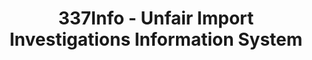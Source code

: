 ---
bigquery: https://console.cloud.google.com/bigquery?p=patents-public-data&d=usitc_investigations&page=dataset&project=sheets-management-319211
citation: US International Trade Commission 337Info Unfair Import Investigations Information
  System
contributors: US International Trade Comission
cost: None
description: US International Trade Commission 337Info Unfair Import Investigations
  Information System contains data on investigations done under Section 337. Section
  337 declares the infringement of certain statutory intellectual property rights
  and other forms of unfair competition in import trade to be unlawful practices.
  Most Section 337 investigations involve allegations of patent or registered trademark
  infringement.
documentation: FAQ and tutorial available on the site
last_edit: 04/10/2022, 01:57:23
location: https://pubapps2.usitc.gov/337external/
maintained_by: US International Trade Comission
schema_fields:
- teoIdDueDate
- dateComplaintFiled
- ouiiParticipation
- actualStartDateEvidHear
- trademarkNumbers
- scheduledEndDateEvidHear
- title
- patentNumber
- publication_number
- dateOfPublicationFrNotice
- patentNumbers
- endDateMarkmanHearing
- teoProceedingInvolved
- teoReliefGranted
- finalIdOnViolationIssue
- cafcAppeals
- currentActiveALJ
- markmanHearing
- copyrightNumbers
- internalRemand
- targetDate
- finalDetViolation
- scheduledStartDateEvidHear
- teoIdIssueDate
- investigationNo
- issueDateOtherNonFinal
- docketNo
- investigationTermDate
- lastUpdated
- startDateMarkmanHearing
- finalDetNoViolation
- finalIdOnViolationDue
- invUnfairAct
- complainant
- ouiiAttorney
- currentStatus
- actualEndDateEvidHear
- id
- dateCreated
- investigationType
- aljAssigned
- htsNumbers
- respondent
- gcAttorney
shortname: unfair_import_investigations
tags:
- import
- legal
- trade
timeframe: 2008-2021 (prior to 2008 downloadable as a JSON file)
title: 337Info - Unfair Import Investigations Information System
uuid: 2721f5ec-e599-4890-9265-9706719fc71e
---
